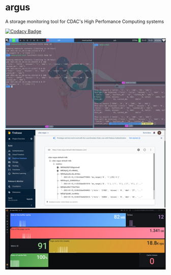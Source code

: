 # argus
A storage monitoring tool for CDAC's High Perfomance Computing systems

[![Codacy Badge](https://api.codacy.com/project/badge/Grade/ea81086bdefa4876a38f68fe3a2942bb)](https://app.codacy.com/manual/sakshatshinde/argus?utm_source=github.com&utm_medium=referral&utm_content=sakshatshinde/argus&utm_campaign=Badge_Grade_Settings)


![Image](metrics_collector.png)
![Image](remote_db_cdac_argus.png)
![Image](grafana_argus_cdac.png)
